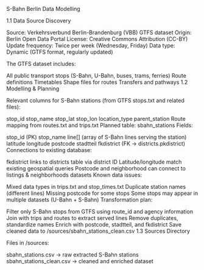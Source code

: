 S-Bahn Berlin Data Modelling

1.1 Data Source Discovery

Source: Verkehrsverbund Berlin-Brandenburg (VBB) GTFS dataset
Origin: Berlin Open Data Portal
License: Creative Commons Attribution (CC-BY)
Update frequency: Twice per week (Wednesday, Friday)
Data type: Dynamic (GTFS format, regularly updated)

The GTFS dataset includes:

All public transport stops (S-Bahn, U-Bahn, buses, trams, ferries)
Route definitions
Timetables
Shape files for routes
Transfers and pathways
1.2 Modelling & Planning

Relevant columns for S-Bahn stations (from GTFS stops.txt and related files):

stop_id
stop_name
stop_lat
stop_lon
location_type
parent_station
Route mapping from routes.txt and trips.txt
Planned table: sbahn_stations
Fields:

stop_id (PK)
stop_name
line[] (array of S-Bahn lines serving the station)
latitude
longitude
postcode
stadtteil
fkdistrict (FK → districts.pkdistrict)
Connections to existing database:

fkdistrict links to districts table via district ID
Latitude/longitude match existing geospatial queries
Postcode and neighborhood can connect to listings & neighborhoods datasets
Known data issues:

Mixed data types in trips.txt and stop_times.txt
Duplicate station names (different lines)
Missing postcode for some stops
Some stops may appear in multiple datasets (U-Bahn + S-Bahn)
Transformation plan:

Filter only S-Bahn stops from GTFS using route_id and agency information
Join with trips and routes to extract served lines
Remove duplicates, standardize names
Enrich with postcode, stadtteil, and fkdistrict
Save cleaned data to /sources/sbahn_stations_clean.csv
1.3 Sources Directory

Files in /sources:

sbahn_stations.csv → raw extracted S-Bahn stations
sbahn_stations_clean.csv → cleaned and enriched dataset

